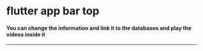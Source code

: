
<h1> flutter app bar top </h1>

<h4> You can change the information and link it to the databases and play the videos inside it </h4>


<hr>
